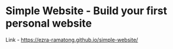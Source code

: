 # Simple Website - Build your first personal website

Link - https://ezra-ramatong.github.io/simple-website/
